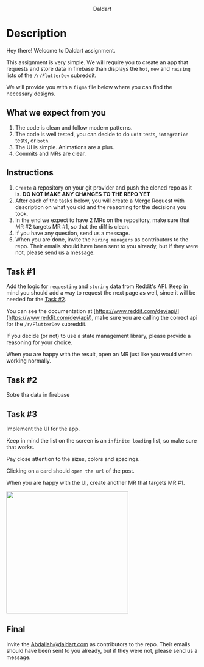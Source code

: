 <p align="center">
Daldart
</p>

# Description

Hey there! Welcome to Daldart  assignment.

This assignment is very simple. We will require you to create an app that requests and store data in firebase than displays the `hot`, `new` and `raising` lists of the `/r/FlutterDev` subreddit.

We will provide you with a `figma` file below where you can find the necessary designs.

## What we expect from you

1. The code is clean and follow modern patterns.
2. The code is well tested, you can decide to do `unit` tests, `integration` tests, or `both`.
3. The UI is simple. Animations are a plus.
4. Commits and MRs are clear.

## Instructions

  1. `Create` a repository on your git provider and push the cloned repo as it is. **DO NOT MAKE ANY CHANGES TO THE REPO YET**
  2. After each of the tasks below, you will create a Merge Request with description on what you did and the reasoning for the decisions you took.
  3. In the end we expect to have 2 MRs on the repository, make sure that MR #2 targets MR #1, so that the diff is clean.
  4. If you have any question, send us a message.
  5. When you are done, invite the `hiring managers` as contributors to the repo. Their emails should have been sent to you already, but if they were not, please send us a message.

## Task #1

Add the logic for `requesting` and `storing` data from Reddit's API. 
Keep in mind you should add a way to request the next page as well,
since it will be needed for the [Task #2](#task-2).

You can see the documentation at [https://www.reddit.com/dev/api/](https://www.reddit.com/dev/api/), 
make sure you are calling the correct api for the `/r/FlutterDev` subreddit.

If you decide (or not) to use a state management library, please provide a reasoning for your choice.

When you are happy with the result, open an MR just like you would when working normally.

## Task #2

Sotre tha data in firebase

## Task #3
Implement the UI for the app. 

Keep in mind the list on the screen is an `infinite loading` list, so make sure that works.

Pay close attention to the sizes, colors and spacings.

Clicking on a card should `open the url` of the post.

When you are happy with the UI, create another MR that targets MR #1.


<img src="https://github.com/Lepaya/flutter_assignment/raw/main/expected_result.png" width="320">

## Final

Invite the Abdallah@daldart.com  as contributors to the repo. Their emails should have been sent to you already, but if they were not, please send us a message.
